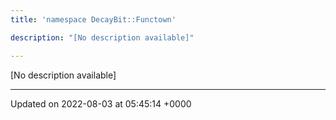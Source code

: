 ```yaml
---
title: 'namespace DecayBit::Functown'

description: "[No description available]"

---
```







[No description available]






-------------------------------

Updated on 2022-08-03 at 05:45:14 +0000